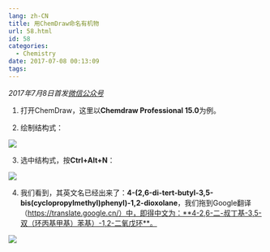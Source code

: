 ```yaml
---
lang: zh-CN
title: 用ChemDraw命名有机物
url: 58.html
id: 58
categories:
  - Chemistry
date: 2017-07-08 00:13:09
tags:
---
```


_2017年7月8日首发[微信公众号](https://mp.weixin.qq.com/s?__biz=MzIyMjA1MDA4MQ==&mid=2455134405&idx=1&sn=00010530758a3514e2b819780e37a085&chksm=ff91a28bc8e62b9d8d5a5ccd498aa91b3705aa5fc3ccb198ef0a7689f3e5bbfdfe4d1a70e977#rd)_

1.  打开ChemDraw，这里以**Chemdraw Professional 15.0**为例。
<!--more-->

2.  绘制结构式：

![](https://lh3.googleusercontent.com/uoCtMDC2SMJyWVFdHyzFl_lJmKUvwXeqt_bdaFoOzPid1wiZxLfell2UAK2IDYYCRcpoOOXyfozJhU9xlopu1iasvyM-36x6nB-qZBxZyiwknA071T8ETupBcnOaAC23Z8A5xJCQtb8)

3.  选中结构式，按**Ctrl+Alt+N**：

![](https://lh3.googleusercontent.com/nOFxda8SFiYghSdw9TxQdqVJ9YOj-y3CtGtdL0oVr4qHqjxvLlANtsmjvw4o9ewnXHCCxBkU2oVtdtD8diDS6qM6gw7GsT_WL95UAmW_23HNGsBgLU3rJQMwvKwOOF1-JK3K9D28CVQ)

4.  我们看到，其英文名已经出来了：**4-(2,6-di-tert-butyl-3,5-bis(cyclopropylmethyl)phenyl)-1,2-dioxolane**，我们拖到Google翻译（https://translate.google.cn/）中，即得中文为：**4-2,6-二-叔丁基-3,5-双（环丙基甲基）苯基）-1,2-二氧戊环**。

![](https://lh3.googleusercontent.com/5UVRmaa43FoDJ9gbmIbxd986hbzaWe12qd9Zxjpgh5Rh5TlieHRmehUFLHN24_q5N8EELl4lRxE77ny_QEEApRzw160ceqJqQjwzl7l8OPNFGWXaP18g7Jzy2xRPCou46bjyW0GyJCA)
